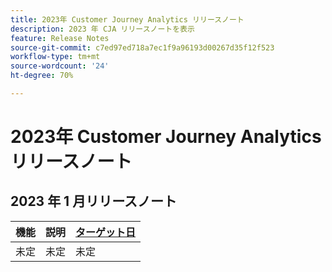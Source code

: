 ```yaml
---
title: 2023年 Customer Journey Analytics リリースノート
description: 2023 年 CJA リリースノートを表示
feature: Release Notes
source-git-commit: c7ed97ed718a7ec1f9a96193d00267d35f12f523
workflow-type: tm+mt
source-wordcount: '24'
ht-degree: 70%

---
```


# 2023年 Customer Journey Analytics リリースノート

## 2023 年 1 月リリースノート

| 機能 | 説明 | [ターゲット日](/help/release-notes/releases.md) |
| ----------- | ---------- | ----- |
| 未定 | 未定 | 未定 |